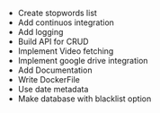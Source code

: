 - Create stopwords list
- Add continuos integration
- Add logging
- Build API for CRUD
- Implement Video fetching
- Implement google drive integration
- Add Documentation
- Write DockerFile
- Use date metadata
- Make database with blacklist option
